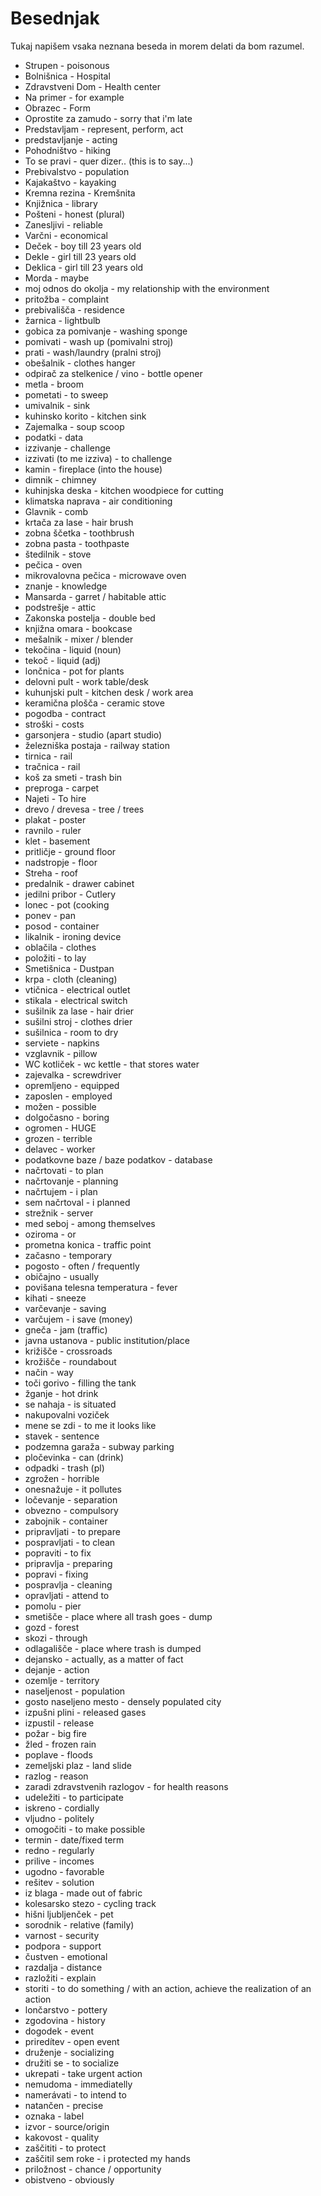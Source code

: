# Besednjak

Tukaj napišem vsaka neznana beseda in morem delati da bom razumel.

* Strupen - poisonous
* Bolnišnica - Hospital
* Zdravstveni Dom - Health center
* Na primer - for example
* Obrazec - Form
* Oprostite za zamudo - sorry that i'm late
* Predstavljam - represent, perform, act
* predstavljanje - acting
* Pohodništvo - hiking
* To se pravi - quer dizer.. (this is to say...)
* Prebivalstvo - population
* Kajakaštvo - kayaking
* Kremna rezina - Kremšnita
* Knjižnica - library
* Pošteni - honest (plural)
* Zanesljivi - reliable
* Varčni - economical
* Deček - boy till 23 years old
* Dekle - girl till 23 years old
* Deklica - girl till 23 years old
* Morda - maybe
* moj odnos do okolja - my relationship with the environment
* pritožba - complaint
* prebivališča - residence
* žarnica - lightbulb
* gobica za pomivanje - washing sponge
* pomivati - wash up (pomivalni stroj)
* prati - wash/laundry (pralni stroj)
* obešalnik - clothes hanger
* odpirač za stelkenice / vino - bottle opener
* metla - broom
* pometati - to sweep
* umivalnik - sink
* kuhinsko korito - kitchen sink
* Zajemalka - soup scoop
* podatki - data
* izzivanje - challenge
* izzivati (to me izziva) - to challenge
* kamin - fireplace (into the house)
* dimnik - chimney
* kuhinjska deska - kitchen woodpiece for cutting
* klimatska naprava - air conditioning
* Glavnik - comb
* krtača za lase - hair brush
* zobna ščetka - toothbrush
* zobna pasta - toothpaste
* štedilnik - stove
* pečica - oven
* mikrovalovna pečica - microwave oven
* znanje - knowledge
* Mansarda - garret / habitable attic
* podstrešje - attic
* Zakonska postelja - double bed
* knjižna omara - bookcase
* mešalnik - mixer / blender
* tekočina - liquid (noun)
* tekoč - liquid (adj)
* lončnica - pot for plants
* delovni pult - work table/desk
* kuhunjski pult - kitchen desk / work area
* keramična plošča - ceramic stove
* pogodba - contract
* stroški - costs
* garsonjera - studio (apart studio)
* železniška postaja - railway station
* tirnica - rail
* tračnica - rail
* koš za smeti - trash bin
* preproga - carpet
* Najeti - To hire
* drevo / drevesa - tree / trees
* plakat - poster
* ravnilo - ruler
* klet - basement
* pritličje - ground floor
* nadstropje - floor
* Streha - roof
* predalnik - drawer cabinet
* jedilni pribor - Cutlery
* lonec - pot (cooking
* ponev - pan
* posod - container
* likalnik - ironing device
* oblačila - clothes
* položiti - to lay
* Smetišnica - Dustpan
* krpa - cloth (cleaning)
* vtičnica - electrical outlet
* stikala - electrical switch
* sušilnik za lase - hair drier
* sušilni stroj - clothes drier
* sušilnica - room to dry
* serviete - napkins
* vzglavnik - pillow
* WC kotliček - wc kettle - that stores water
* zajevalka - screwdriver
* opremljeno - equipped
* zaposlen - employed
* možen - possible
* dolgočasno - boring
* ogromen - HUGE
* grozen - terrible
* delavec - worker
* podatkovne baze / baze podatkov - database
* načrtovati - to plan
* načrtovanje - planning
* načrtujem - i plan
* sem načrtoval - i planned
* strežnik - server
* med seboj - among themselves
* oziroma - or
* prometna konica - traffic point
* začasno - temporary
* pogosto - often / frequently
* običajno - usually
* povišana telesna temperatura - fever
* kihati - sneeze
* varčevanje - saving
* varčujem - i save (money)
* gneča - jam (traffic)
* javna ustanova - public institution/place
* križišče - crossroads
* krožišče - roundabout
* način - way
* toči gorivo - filling the tank
* žganje - hot drink
* se nahaja - is situated
* nakupovalni voziček
* mene se zdi - to me it looks like
* stavek - sentence
* podzemna garaža - subway parking
* pločevinka - can (drink)
* odpadki - trash (pl)
* zgrožen - horrible
* onesnažuje - it pollutes
* ločevanje - separation
* obvezno - compulsory
* zabojnik - container
* pripravljati - to prepare
* pospravljati - to clean
* popraviti - to fix
* pripravlja - preparing
* popravi - fixing
* pospravlja - cleaning
* opravljati - attend to
* pomolu - pier
* smetišče - place where all trash goes - dump
* gozd - forest
* skozi - through
* odlagališče - place where trash is dumped
* dejansko - actually, as a matter of fact
* dejanje - action
* ozemlje - territory
* naseljenost - population
* gosto naseljeno mesto - densely populated city
* izpušni plini - released gases
* izpustil - release
* požar - big fire
* žled - frozen rain
* poplave - floods
* zemeljski plaz - land slide
* razlog - reason
* zaradi zdravstvenih razlogov - for health reasons
* udeležiti - to participate
* iskreno - cordially
* vljudno - politely
* omogočiti - to make possible
* termin - date/fixed term
* redno - regularly
* prilive - incomes
* ugodno - favorable
* rešitev - solution
* iz blaga - made out of fabric
* kolesarsko stezo - cycling track
* hišni ljubljenček - pet
* sorodnik - relative (family)
* varnost - security
* podpora - support
* čustven - emotional
* razdalja - distance
* razložiti - explain
* storiti - to do something / with an action, achieve the realization of an action
* lončarstvo - pottery
* zgodovina - history
* dogodek - event
* priredítev - open event
* druženje - socializing
* družiti se - to socialize
* ukrepati - take urgent action
* nemudoma - immediatelly
* namerávati - to intend to
* natančen - precise
* oznaka - label
* izvor - source/origin
* kakovost - quality
* zaščititi - to protect
* zaščitil sem roke - i protected my hands
* priložnost - chance / opportunity
* obistveno - obviously
